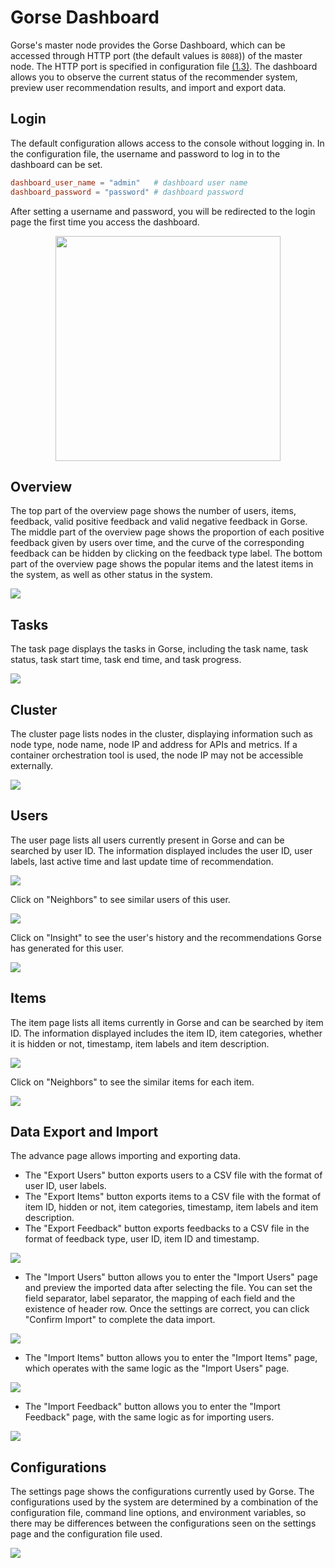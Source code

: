 # Gorse Dashboard

Gorse's master node provides the Gorse Dashboard, which can be accessed through HTTP port (the default values is `8088`)) of the master node. The HTTP port is specified in configuration file [(1.3)](ch01-03-config.md#master). The dashboard allows you to observe the current status of the recommender system, preview user recommendation results, and import and export data.

## Login

The default configuration allows access to the console without logging in. In the configuration file, the username and password to log in to the dashboard can be set.

```toml
dashboard_user_name = "admin"   # dashboard user name
dashboard_password = "password" # dashboard password
```

After setting a username and password, you will be redirected to the login page the first time you access the dashboard.

<center><img width="360" src="img/ch3/gorse-dashboard-login.png"></center>

## Overview

The top part of the overview page shows the number of users, items, feedback, valid positive feedback and valid negative feedback in Gorse. The middle part of the overview page shows the proportion of each positive feedback given by users over time, and the curve of the corresponding feedback can be hidden by clicking on the feedback type label. The bottom part of the overview page shows the popular items and the latest items in the system, as well as other status in the system.

![](img/ch3/gorse-dashboard-overview.png)

## Tasks

The task page displays the tasks in Gorse, including the task name, task status, task start time, task end time, and task progress.

![](img/ch3/gorse-dashboard-tasks.png)

## Cluster

The cluster page lists nodes in the cluster, displaying information such as node type, node name, node IP and address for APIs and metrics. If a container orchestration tool is used, the node IP may not be accessible externally.

![](img/ch3/gorse-dashboard-cluster.png)

## Users

The user page lists all users currently present in Gorse and can be searched by user ID. The information displayed includes the user ID, user labels, last active time and last update time of recommendation.

![](img/ch3/gorse-dashboard-users.png)

Click on "Neighbors" to see similar users of this user.

![](img/ch3/gorse-dashboard-similar-users.png)

Click on "Insight" to see the user's history and the recommendations Gorse has generated for this user.

![](img/ch3/gorse-dashboard-user-insight.png)

## Items

The item page lists all items currently in Gorse and can be searched by item ID. The information displayed includes the item ID, item categories, whether it is hidden or not, timestamp, item labels and item description.

![](img/ch3/gorse-dashboard-items.png)

Click on "Neighbors" to see the similar items for each item.

![](img/ch3/gorse-dashboard-similar-items.png)

## Data Export and Import

The advance page allows importing and exporting data.
- The "Export Users" button exports users to a CSV file with the format of user ID, user labels.
- The "Export Items" button exports items to a CSV file with the format of item ID, hidden or not, item categories, timestamp, item labels and item description.
- The "Export Feedback" button exports feedbacks to a CSV file in the format of feedback type, user ID, item ID and timestamp.

![](img/ch3/gorse-dashboard-advance.png)

- The "Import Users" button allows you to enter the "Import Users" page and preview the imported data after selecting the file. You can set the field separator, label separator, the mapping of each field and the existence of header row. Once the settings are correct, you can click "Confirm Import" to complete the data import.

![](img/ch3/gorse-dashboard-import-users.png)

- The "Import Items" button allows you to enter the "Import Items" page, which operates with the same logic as the "Import Users" page.

![](img/ch3/gorse-dashboard-import-items.png)

- The "Import Feedback" button allows you to enter the "Import Feedback" page, with the same logic as for importing users.

![](img/ch3/gorse-dashboard-import-feedback.png)

## Configurations

The settings page shows the configurations currently used by Gorse. The configurations used by the system are determined by a combination of the configuration file, command line options, and environment variables, so there may be differences between the configurations seen on the settings page and the configuration file used.

![](img/ch3/gorse-dashboard-settings.png)
